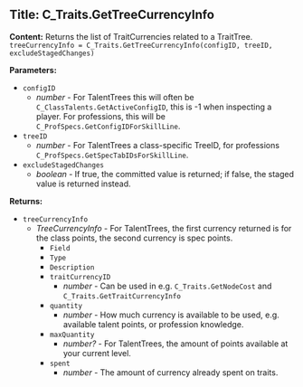 ## Title: C_Traits.GetTreeCurrencyInfo

**Content:**
Returns the list of TraitCurrencies related to a TraitTree.
`treeCurrencyInfo = C_Traits.GetTreeCurrencyInfo(configID, treeID, excludeStagedChanges)`

**Parameters:**
- `configID`
  - *number* - For TalentTrees this will often be `C_ClassTalents.GetActiveConfigID`, this is -1 when inspecting a player. For professions, this will be `C_ProfSpecs.GetConfigIDForSkillLine`.
- `treeID`
  - *number* - For TalentTrees a class-specific TreeID, for professions `C_ProfSpecs.GetSpecTabIDsForSkillLine`.
- `excludeStagedChanges`
  - *boolean* - If true, the committed value is returned; if false, the staged value is returned instead.

**Returns:**
- `treeCurrencyInfo`
  - *TreeCurrencyInfo* - For TalentTrees, the first currency returned is for the class points, the second currency is spec points.
    - `Field`
    - `Type`
    - `Description`
    - `traitCurrencyID`
      - *number* - Can be used in e.g. `C_Traits.GetNodeCost` and `C_Traits.GetTraitCurrencyInfo`
    - `quantity`
      - *number* - How much currency is available to be used, e.g. available talent points, or profession knowledge.
    - `maxQuantity`
      - *number?* - For TalentTrees, the amount of points available at your current level.
    - `spent`
      - *number* - The amount of currency already spent on traits.